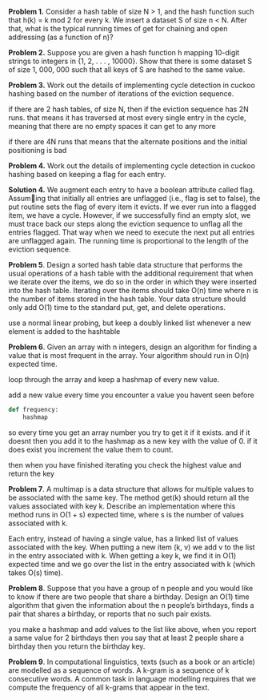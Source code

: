 **Problem 1.** Consider a hash table of size N > 1, and the hash function such that h(k) = k mod 2 for every k. We insert a dataset S of size n < N. After that, what is the typical running times of get for chaining and open addressing (as a function of n)?



**Problem 2.** Suppose you are given a hash function h mapping 10-digit strings to integers in {1, 2, . . . , 10000}. Show that there is some dataset S of size 1, 000, 000 such that all keys of S are hashed to the same value.



**Problem 3.** Work out the details of implementing cycle detection in cuckoo hashing based on the number of iterations of the eviction sequence.

if there are 2 hash tables, of size N, then if the eviction sequence has 2N runs. that means it has traversed at most every single entry in the cycle, meaning that there are no empty spaces it can get to any more

if there are 4N runs that means that the alternate positions and the initial positioning is bad

**Problem 4.** Work out the details of implementing cycle detection in cuckoo hashing based on keeping a flag for each entry.

**Solution 4.** We augment each entry to have a boolean attribute called flag. Assuming that initially all entries are unflagged (i.e., flag is set to false), the put routine sets the flag of every item it evicts. If we ever run into a flagged item, we have a cycle. However, if we successfully find an empty slot, we must trace back our steps along the eviction sequence to unflag all the entries flagged. That way when we need to execute the next put all entries are unflagged again. The running time is proportional to the length of the eviction sequence.

**Problem 5**. Design a sorted hash table data structure that performs the usual operations of a hash table with the additional requirement that when we iterate over the items, we do so in the order in which they were inserted into the hash table. Iterating over the items should take O(n) time where n is the number of items stored in the hash table. Your data structure should only add O(1) time to the standard put, get, and delete operations.

use a normal linear probing, but keep a doubly linked list whenever a new element is added to the hashtable

**Problem 6**. Given an array with n integers, design an algorithm for finding a value that is most frequent in the array. Your algorithm should run in O(n) expected time.

loop through the array and keep a hashmap of every new value.

add a new value every time you encounter a value you havent seen before

```python
def frequency:
	hashmap 
```

so every time you get an array number you try to get it if it exists. and if it doesnt then you add it to the hashmap as a new key with the value of 0. if it does exist you increment the value them to count. 

then when you have finished iterating you check the highest value and return the key 

**Problem 7**. A multimap is a data structure that allows for multiple values to be associated with the same key. The method get(k) should return all the values associated with key k. Describe an implementation where this method runs in O(1 + s) expected time, where s is the number of values associated with k.

Each entry, instead of having a single value, has a linked list of values associated with the key. When putting a new item (k, v) we add v to the list in the entry associated with k. When getting a key k, we find it in O(1) expected time and we go over the list in the entry associated with k (which takes O(s) time).

**Problem 8**. Suppose that you have a group of n people and you would like to know if there are two people that share a birthday. Design an O(1) time algorithm that given the information about the n people’s birthdays, finds a pair that shares a birthday, or reports that no such pair exists.

you make a hashmap and add values to the list like above, when you report a same value for 2 birthdays then you say that at least 2 people share a birthday then you return the birthday key. 

**Problem 9**. In computational linguistics, texts (such as a book or an article) are modelled as a sequence of words. A k-gram is a sequence of k consecutive words. A common task in language modelling requires that we compute the frequency of all k-grams that appear in the text.

